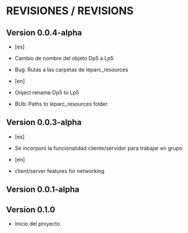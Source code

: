 # REVISIONES / REVISIONS

## Version 0.0.4-alpha

- [es]
- Cambio de nombre del objeto Dp5 a Lp5
- Bug: Rutas a las carpetas de leparc_resources
  
- [en]
- Onject rename Dp5 to Lp5
- BUb: Paths to leparc_resources folder
  
## Version 0.0.3-alpha

- [es]
- Se incorporó la funcionalidad cliente/servidor para trabajar en grupo
  
- [en]
- client/server features for networking

## Version 0.0.1-alpha

## Version 0.1.0

- Inicio del proyecto
